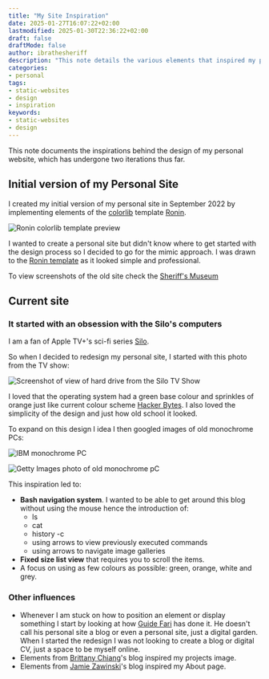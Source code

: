 ```yaml
---
title: "My Site Inspiration"
date: 2025-01-27T16:07:22+02:00
lastmodified: 2025-01-30T22:36:22+02:00
draft: false
draftMode: false
author: ibrathesheriff
description: "This note details the various elements that inspired my personal site."
categories:
- personal
tags:
- static-websites
- design
- inspiration
keywords:
- static-websites
- design
---
```

This note documents the inspirations behind the design of my personal website, which has undergone two iterations thus far.

## Initial version of my Personal Site
I created my initial version of my personal site in September 2022 by implementing elements of the [colorlib](https://colorlib.com/) template [Ronin](https://preview.colorlib.com/#ronin).

![Ronin colorlib template preview](/notes/personal/site/ronin-free-template.jpg)

I wanted to create a personal site but didn't know where to get started with the design process so I decided to go for the mimic approach. I was drawn to the [Ronin template](https://colorlib.com/wp/template/ronin/) as it looked simple and professional.

To view screenshots of the old site check the [Sheriff's Museum](/museum)

## Current site

### It started with an obsession with the Silo's computers
I am a fan of Apple TV+'s sci-fi series [Silo](https://tv.apple.com/us/show/silo/umc.cmc.3yksgc857px0k0rqe5zd4jice).

So when I decided to redesign my personal site, I started with this photo from the TV show:

![Screenshot of view of hard drive from the Silo TV Show](/notes/personal/site/silo-harddrive-screenshot.jpeg)

I loved that the operating system had a green base colour and sprinkles of orange just like current colour scheme [Hacker Bytes](https://hackerbytes.hackthedegree.com/). I also loved the simplicity of the design and just how old school it looked.

To expand on this design I idea I then googled images of old monochrome PCs:

![IBM monochrome PC](/notes/personal/site/IBM_PC_5150.jpg)

![Getty Images photo of old monochrome pC](/notes/personal/site/gettyimages-monochrome-PC.jpg)

This inspiration led to:
+ **Bash navigation system**. I wanted to be able to get around this blog without using the mouse hence the introduction of:
    - ls
    - cat
    - history -c
    - using arrows to view previously executed commands
    - using arrows to navigate image galleries
+ **Fixed size list view** that requires you to scroll the items.
+ A focus on using as few colours as possible: green, orange, white and grey.

### Other influences
+ Whenever I am stuck on how to position an element or display something I start by looking at how [Guide Fari](https://guidefari.com/) has done it. He doesn't call his personal site a blog or even a personal site, just a digital garden. When I started the redesign I was not looking to create a blog or digital CV, just a space to be myself online.
+ Elements from [Brittany Chiang](https://brittanychiang.com/)'s blog inspired my projects image.
+ Elements from [Jamie Zawinski](https://www.jwz.org/about.html)'s blog inspired my About page.